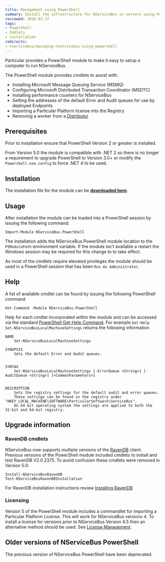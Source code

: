 ```yaml
---
title: Management using PowerShell
summary: Install the infrastructure for NServiceBus on servers using PowerShell.
reviewed: 2016-03-17
tags:
- PowerShell
- Cmdlets
- installation
redirects:
- nservicebus/managing-nservicebus-using-powershell
---
```


Particular provides a PowerShell module to make it easy to setup a computer to run NServiceBus.

The PowerShell module provides cmdlets to assist with:

 * Installing Microsoft Message Queuing Service (MSMQ)
 * Configuring Microsoft Distributed Transaction Coordinator (MSDTC)
 * Installing performance counters for NServiceBus
 * Setting the addresses of the default Error and Audit queues for use by deployed Endpoints
 * Importing a Particular Platform license into the Registry
 * Removing a worker from a [Distributor](/nservicebus/scalability-and-ha/distributor/)


## Prerequisites

Prior to installation ensure that PowerShell Version 2 or greater is installed.

From Version 5.0 the module is compatible with .NET 2 so there is no longer a requirement to upgrade PowerShell to Version 3.0+ or modify the `Powershell.exe.config` to force .NET 4 to be used.


## Installation

The installation file for the module can be **[downloaded here](https://github.com/particular/NServiceBus.Powershell/releases/latest)**.


## Usage

After installation the module can be loaded into a PowerShell session by issuing the following command:

	Import-Module NServiceBus.PowerShell

The installation adds the NServiceBus.PowerShell module location to the `PSModulePath` environment variable. If the module isn't available a restart the Windows session may be required for this change to to take effect.

As most of the cmdlets require elevated privileges the module should be used in a PowerShell session that has been `Run As Administrator`.

## Help 
 
A list of available cmdlet can be found by issuing the following PowerShell command

	Get-Command -Module NServiceBus.PowerShell

Help for each cmdlet incorporated within the module and can be accessed via the standard [PowerShell Get-Help Command](https://technet.microsoft.com/en-us/library/ee176848.aspx). For example `Get-Help Set-NServiceBusLocalMachineSettings` returns the following information

```
NAME
    Set-NServiceBusLocalMachineSettings

SYNOPSIS
    Sets the default Error and Audit queues.


SYNTAX
    Set-NServiceBusLocalMachineSettings [-ErrorQueue <String>] [-AuditQueue <String>] [<CommonParameters>]


DESCRIPTION
    Sets the registry settings for the default audit and error queues.
    These settings can be found in the registry under "HKEY_LOCAL_MACHINE\SOFTWARE\ParticularSoftware\ServiceBus".
    On 64 bit operating system the settings are applied to both the 32-bit and 64-bit registry.
```

## Upgrade information


### RavenDB cmdlets

NServiceBus now supports multiple versions of the [RavenDB](/nservicebus/ravendb/version-compatibility.md) client. Previous versions of the PowerShell module included cmdlets to install and test RavenDB V2.0.2375. To avoid confusion these cmdlets were removed in Version 5.0:

	Install-NServiceBusRavenDB
	Test-NServiceBusRavenDBInstallation

For RavenDB installation instructions review [Installing RavenDB](/nservicebus/ravendb/installation.md)


### Licensing

Version 5 of the PowerShell module includes a commandlet for importing a Particular Platform License. This will work for NServiceBus versions 4. To install a license for versions prior to NServiceBus Version 4.5 then an alternative method should be used. See [License Management](/nservicebus/licensing/license-management.md).


## Older versions of NServiceBus PowerShell

The previous version of NServiceBus PowerShell have been deprecated.